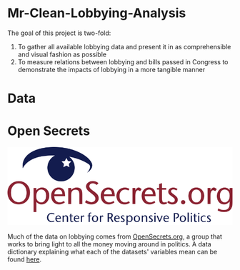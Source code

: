 # Mr-Clean-Lobbying-Analysis

The goal of this project is two-fold:

1. To gather all available lobbying data and present it in as comprehensible and visual fashion as possible
2. To measure relations between lobbying and bills passed in Congress to demonstrate the impacts of lobbying in a more tangible manner

# Data

# Open Secrets

![OpenSecrets](/assets/opensecrets-logo.svg)

Much of the data on lobbying comes from [OpenSecrets.org](https://www.opensecrets.org), a group that works to bring light to all the money moving around in politics. A data dictionary explaining what each of the datasets' variables mean can be found [here](https://www.opensecrets.org/open-data/bulk-data-documentation).
